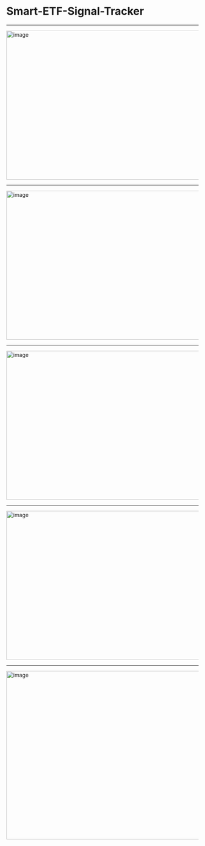 # Smart-ETF-Signal-Tracker

---

<img width="990" height="390" alt="image" src="https://github.com/user-attachments/assets/c09e80d7-947a-4f84-8515-cefa32e1a4dd" />

--- 

<img width="989" height="390" alt="image" src="https://github.com/user-attachments/assets/945a3e04-a345-4820-9873-2e1b61b38a99" />

---

<img width="989" height="390" alt="image" src="https://github.com/user-attachments/assets/97441d75-176c-4c1a-a0b8-e55ec4a27abc" />

---

<img width="990" height="390" alt="image" src="https://github.com/user-attachments/assets/a2a88431-9cec-4145-a4f0-60d6021f045a" />

---

<img width="990" height="441" alt="image" src="https://github.com/user-attachments/assets/5932b645-ee18-43a5-85ab-6aca8f38c9ec" />




